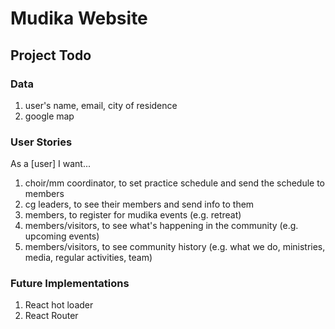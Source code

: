 # Mudika Website

## Project Todo

### Data
1. user's name, email, city of residence
2. google map

### User Stories
As a [user] I want...
1. choir/mm coordinator, to set practice schedule and send the schedule to members
2. cg leaders, to see their members and send info to them
2. members, to register for mudika events (e.g. retreat)
3. members/visitors, to see what's happening in the community (e.g. upcoming events)
4. members/visitors, to see community history (e.g. what we do, ministries, media, regular activities, team)


### Future Implementations
1. React hot loader
2. React Router